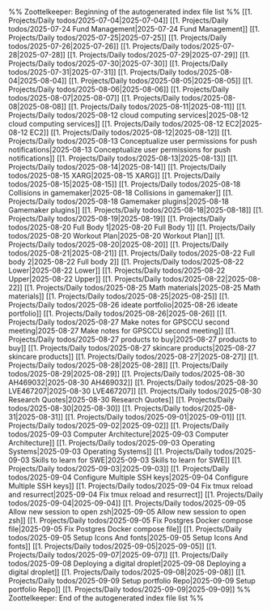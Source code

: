 %% Zoottelkeeper: Beginning of the autogenerated index file list  %%
 [[1. Projects/Daily todos/2025-07-04|2025-07-04]]
 [[1. Projects/Daily todos/2025-07-24 Fund Management|2025-07-24 Fund Management]]
 [[1. Projects/Daily todos/2025-07-25|2025-07-25]]
 [[1. Projects/Daily todos/2025-07-26|2025-07-26]]
 [[1. Projects/Daily todos/2025-07-28|2025-07-28]]
 [[1. Projects/Daily todos/2025-07-29|2025-07-29]]
 [[1. Projects/Daily todos/2025-07-30|2025-07-30]]
 [[1. Projects/Daily todos/2025-07-31|2025-07-31]]
 [[1. Projects/Daily todos/2025-08-04|2025-08-04]]
 [[1. Projects/Daily todos/2025-08-05|2025-08-05]]
 [[1. Projects/Daily todos/2025-08-06|2025-08-06]]
 [[1. Projects/Daily todos/2025-08-07|2025-08-07]]
 [[1. Projects/Daily todos/2025-08-08|2025-08-08]]
 [[1. Projects/Daily todos/2025-08-11|2025-08-11]]
 [[1. Projects/Daily todos/2025-08-12 cloud computing services|2025-08-12 cloud computing services]]
 [[1. Projects/Daily todos/2025-08-12 EC2|2025-08-12 EC2]]
 [[1. Projects/Daily todos/2025-08-12|2025-08-12]]
 [[1. Projects/Daily todos/2025-08-13 Conceptualize user permissions for push notifications|2025-08-13 Conceptualize user permissions for push notifications]]
 [[1. Projects/Daily todos/2025-08-13|2025-08-13]]
 [[1. Projects/Daily todos/2025-08-14|2025-08-14]]
 [[1. Projects/Daily todos/2025-08-15 XARG|2025-08-15 XARG]]
 [[1. Projects/Daily todos/2025-08-15|2025-08-15]]
 [[1. Projects/Daily todos/2025-08-18 Collisions in gamemaker|2025-08-18 Collisions in gamemaker]]
 [[1. Projects/Daily todos/2025-08-18 Gamemaker plugins|2025-08-18 Gamemaker plugins]]
 [[1. Projects/Daily todos/2025-08-18|2025-08-18]]
 [[1. Projects/Daily todos/2025-08-19|2025-08-19]]
 [[1. Projects/Daily todos/2025-08-20 Full Body 1|2025-08-20 Full Body 1]]
 [[1. Projects/Daily todos/2025-08-20 Workout Plan|2025-08-20 Workout Plan]]
 [[1. Projects/Daily todos/2025-08-20|2025-08-20]]
 [[1. Projects/Daily todos/2025-08-21|2025-08-21]]
 [[1. Projects/Daily todos/2025-08-22 Full body 2|2025-08-22 Full body 2]]
 [[1. Projects/Daily todos/2025-08-22 Lower|2025-08-22 Lower]]
 [[1. Projects/Daily todos/2025-08-22 Upper|2025-08-22 Upper]]
 [[1. Projects/Daily todos/2025-08-22|2025-08-22]]
 [[1. Projects/Daily todos/2025-08-25 Math materials|2025-08-25 Math materials]]
 [[1. Projects/Daily todos/2025-08-25|2025-08-25]]
 [[1. Projects/Daily todos/2025-08-26 ideate portfolio|2025-08-26 ideate portfolio]]
 [[1. Projects/Daily todos/2025-08-26|2025-08-26]]
 [[1. Projects/Daily todos/2025-08-27 Make notes for GPSCCU second meeting|2025-08-27 Make notes for GPSCCU second meeting]]
 [[1. Projects/Daily todos/2025-08-27 products to buy|2025-08-27 products to buy]]
 [[1. Projects/Daily todos/2025-08-27 skincare products|2025-08-27 skincare products]]
 [[1. Projects/Daily todos/2025-08-27|2025-08-27]]
 [[1. Projects/Daily todos/2025-08-28|2025-08-28]]
 [[1. Projects/Daily todos/2025-08-29|2025-08-29]]
 [[1. Projects/Daily todos/2025-08-30 AH469032|2025-08-30 AH469032]]
 [[1. Projects/Daily todos/2025-08-30 LVE467207|2025-08-30 LVE467207]]
 [[1. Projects/Daily todos/2025-08-30 Research Quotes|2025-08-30 Research Quotes]]
 [[1. Projects/Daily todos/2025-08-30|2025-08-30]]
 [[1. Projects/Daily todos/2025-08-31|2025-08-31]]
 [[1. Projects/Daily todos/2025-09-01|2025-09-01]]
 [[1. Projects/Daily todos/2025-09-02|2025-09-02]]
 [[1. Projects/Daily todos/2025-09-03 Computer Architecture|2025-09-03 Computer Architecture]]
 [[1. Projects/Daily todos/2025-09-03 Operating Systems|2025-09-03 Operating Systems]]
 [[1. Projects/Daily todos/2025-09-03 Skills to learn for SWE|2025-09-03 Skills to learn for SWE]]
 [[1. Projects/Daily todos/2025-09-03|2025-09-03]]
 [[1. Projects/Daily todos/2025-09-04 Configure Multiple SSH keys|2025-09-04 Configure Multiple SSH keys]]
 [[1. Projects/Daily todos/2025-09-04 Fix tmux reload and resurrect|2025-09-04 Fix tmux reload and resurrect]]
 [[1. Projects/Daily todos/2025-09-04|2025-09-04]]
 [[1. Projects/Daily todos/2025-09-05 Allow new session to open zsh|2025-09-05 Allow new session to open zsh]]
 [[1. Projects/Daily todos/2025-09-05 Fix Postgres Docker compose file|2025-09-05 Fix Postgres Docker compose file]]
 [[1. Projects/Daily todos/2025-09-05 Setup Icons And fonts|2025-09-05 Setup Icons And fonts]]
 [[1. Projects/Daily todos/2025-09-05|2025-09-05]]
 [[1. Projects/Daily todos/2025-09-07|2025-09-07]]
 [[1. Projects/Daily todos/2025-09-08 Deploying a digital droplet|2025-09-08 Deploying a digital droplet]]
 [[1. Projects/Daily todos/2025-09-08|2025-09-08]]
 [[1. Projects/Daily todos/2025-09-09 Setup portfolio Repo|2025-09-09 Setup portfolio Repo]]
 [[1. Projects/Daily todos/2025-09-09|2025-09-09]]
%% Zoottelkeeper: End of the autogenerated index file list  %%
